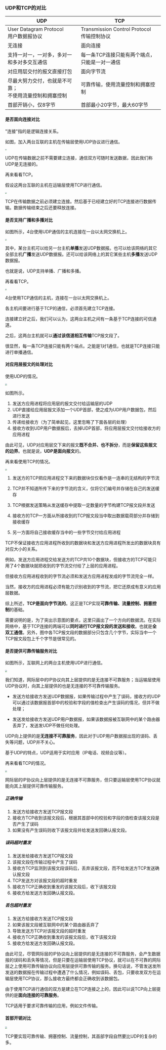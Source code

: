 ### UDP和TCP的对比

| UDP                                                          | TCP                                             |
| ------------------------------------------------------------ | ----------------------------------------------- |
| User Datagram Protocol<br />用户数据报协议                   | Transmission Control Protocol<br />传输控制协议 |
| 无连接                                                       | 面向连接                                        |
| 支持一对一，一对多，多对一和多对多交互通信                   | 每一条TCP连接只能有两个端点，只能是一对一通信   |
| 对应用层交付的报文直接打包                                   | 面向字节流                                      |
| 尽最大努力交付，也就是不可靠；<br />不使用流量控制和拥塞控制 | 可靠传输，使用流量控制和拥塞控制                |
| 首部开销小，仅8字节                                          | 首部最小20字节，最大60字节                      |

#### 是否面向连接对比

"连接"指的是逻辑连接关系。

如图，加入两台互联的主机在传输层使用UDP协议进行通信。

<img src="/Users/momo/Documents/Knowledge/ImageFolder/8-1-1.png" style="zoom:30%;" />

UDP在传输数据之前不需要建立连接，通信双方可随时发送数据，因此我们称UDP是无连接的。



再来看看TCP。

假设这两台互联的主机在运输层使用TCP进行通信。

<img src="/Users/momo/Documents/Knowledge/ImageFolder/8-1-2.png" style="zoom:30%;" />

TCP在传输数据之前必须建立连接。然后基于已经建立好的TCP连接进行数据传输。数据传输结束之后还要释放连接。

#### 是否支持广播和多播对比

如图所示，4台使用UDP通信的主机连接在一台以太网交换机上。

<img src="/Users/momo/Documents/Knowledge/ImageFolder/8-1-3.png" style="zoom:30%;" />

其中，某台主机可以给另一台主机**单播**发送UDP数据报。也可以给该网络的其它全部主机**广播**发送UDP数据报。还可以给该网络上的其它某些主机**多播**发送UDP数据报。

也就是说，UDP支持单播、广播和多播。



再看看TCP。

<img src="/Users/momo/Documents/Knowledge/ImageFolder/8-1-4.png" style="zoom:30%;" />

4台使用TCP通信的主机，连接在一台以太网交换机上。

各主机间要进行基于TCP的通信，必须首先建立TCP连接。

连接建立好之后，我们可以认为，这两台主机之间有一条基于TCP连接的可信通道。

之后，这两台主机就可以**通过该信道相互传输**TCP报文段了。

很显然，每一条TCP连接只能有两个端点。之能是1对1通信，也就是TCP连接只能进行单播通信。

#### 对应用层报文的处理对比

使用UDP的情况。

<img src="/Users/momo/Documents/Knowledge/ImageFolder/8-1-5.png" style="zoom:35%;" />

如图所示。

1. 发送方应用进程将应用层的报文交付给运输层的UDP
2. UDP直接给应用层报文添加一个UDP首部，使之成为UDP用户数据包，然后进行发送
3. 传递给接收方（为了简单起见，这里忽略了下面各层的处理）
4. 接收方收到UDP用户数据报后，去掉UDP首部，将应用层报文交付给接收方的应用进程

由此可见，UDP对应用层交下来的报文**既不合并、也不拆分**，而是**保留这些报文的边界**。也就是说，**UDP是面向报文**的。



再来看使用TCP的情况。

<img src="/Users/momo/Documents/Knowledge/ImageFolder/8-1-6.png" style="zoom:35%;" />

1. 发送方的TCP把应用进程交下来的数据块仅仅看作是一连串的无结构的字节流

2. TCP并不知道所传下来的字节流的含义，仅将它们编号并存储在自己的发送缓存

3. TCP根据发送策略从发送缓存中提取一定数量的字节构建TCP报文段并发送

4. 接收方的TCP一方面从所接收到的TCP报文段当中取出数据载荷部分并存储到接收缓存

5. 另一方面将自己接收缓存当中的一些字节交付给应用进程


TCP不保证接收方应用进程所收到的数据块和发送方应用进程所发出的数据块具有对应大小的关系。

例如，发送方应用进程交给发送方的TCP共10个数据块，但接收方的TCP可能只用了4个数据块就把收到的字节流交付给了上层的应用进程。

但接收方应用进程收到的字节流必须和发送方应用进程发成的字节流完全一样。

当然，接收方的应用进程必须有能力识别收到的字节流，把它还原成有意义的应用层数据。

综上所述，**TCP是面向字节流的**。这正是TCP实现**可靠传输、流量控制、拥塞控制**的基础。

需要说明的是，为了突出示意图的要点，这里只画出了一个方向的数据流。在实际网络中，基于TCP连接的两端可以**同时进行TCP报文段的发送和接收**。也就是**全双工通信**。另外，图中各TCP报文段的数据部分只包含几个字节，实际当中一个TCP报文段包上千个字节是很常见的。

#### 是否提供可靠传输服务对比

如图所示，互联网上的两台主机使用UDP进行通信。

<img src="/Users/momo/Documents/Knowledge/ImageFolder/8-1-7.png" style="zoom:40%;" />

我们知道，网际层中的IP协议向其上层提供的是无连接不可靠服务；当运输层使用UDP协议时，向其上层提供的也是无连接的不可靠传输服务。

- 发送方给接收方发送UDP数据报，如果传输过程中产生了误码，接收方的UDP可以通过该数据报首部中的校验和字段的值检查出产生误码的情况，但并不做处理；

- 发送发给接收方发送UDP用户数据报，如果该数据报被互联网中的某个路由器丢弃了，发送发UDP不做任何处理。

UDP向上提供的是**无连接不可靠服务**，因此对于UDP用户数据报出现的误码、丢失等问题，UDP并不关心。

基于UDP的特点，UDP适用于实时应用（IP电话、视频会议等）。



再来看看TCP的情况。

<img src="/Users/momo/Documents/Knowledge/ImageFolder/8-1-8.png" style="zoom:40%;" />

网际层的IP协议向上层提供的是无连接不可靠服务，但只要运输层使用TCP协议就能向其上层提供可靠传输服务。

##### 正确传输

1. 发送方给接收方发送TCP报文段
2. 接收方TCP收到该报文段后，根据其首部中的校验和字段的值检查该报文段是否产生了误码
3. 如果没有产生误码则收下该报文段并给发送发回确认报文段。

##### 误码超时重发

1. 发送发给接收方发送TCP报文段
2. 该报文段在传输过程中产生了误码
3. 接收方TCP监测到该报文段误码后，丢弃该报文段，而不给发送方TCP发送确认报文段
4. TCP发送方对该报文段的超时重发
5. 接收方TCP正确收到重发的该报文段后，收下该报文段
6. 接收方给发送方发回确认报文段。

##### 丢包超时重发

1. 发送方给接收方发送TCP报文段
2. 如果该报文段被互联网中的某个路由器丢弃了
3. 导致发送方TCP对该报文段的超时重发
4. 接收方TCP正确收到重发的该报文段后，收下该报文段
5. 接收方给发送方发回确认报文段。

由此可见，尽管网际层的IP协议向上层提供的是无连接的不可靠服务，会产生数据报的误码和丢失等情况，但是只要在运输层使用TCP协议，就可以在不可靠的网际层之上使用可靠传输协议向应用层提供可靠传输的服务。换句话说，不管发送发所发送的数据报在传输过程中遭遇了什么情况，例如误码、丢包，只要收发双方在运输层使用TCP协议，那么接收方最终都会正确收到该数据包。

由于使用TCP进行通信的双方是建立在TCP连接之上的，因此可以说TCP向上层提供的是**面向连接的可靠服务**。

TCP适用于要求可靠传输的应用，例如文件传输。

#### 首部开销对比

<img src="/Users/momo/Documents/Knowledge/ImageFolder/8-1-9.png" style="zoom:40%;" />

TCP要实现可靠传输、拥塞控制、流量控制，其首部字段自然要比UDP的复杂的多。